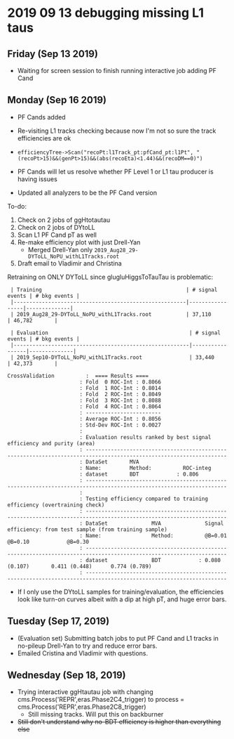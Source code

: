 # 2019 09 13 debugging missing L1 taus

## Friday (Sep 13 2019)

- Waiting for screen session to finish running interactive job adding PF Cand

## Monday (Sep 16 2019)

- PF Cands added
- Re-visiting L1 tracks checking because now I'm not so sure the track efficiencies are ok
- ```efficiencyTree->Scan("recoPt:l1Track_pt:pfCand_pt:l1Pt", "(recoPt>15)&&(genPt>15)&&(abs(recoEta)<1.44)&&(recoDM==0)")```
- PF Cands will let us resolve whether PF Level 1 or L1 tau producer is having issues

- Updated all analyzers to be the PF Cand version

To-do:
1. Check on 2 jobs of ggHtotautau 
2. Check on 2 jobs of DYtoLL
3. Scan L1 PF Cand pT as well
4. Re-make efficiency plot with just Drell-Yan
   * Merged Drell-Yan only `2019_Aug28_29-DYToLL_NoPU_withL1Tracks.root` 
5. Draft email to Vladimir and Christina


Retraining on ONLY DYToLL since glugluHiggsToTauTau is problematic:

     | Training                                              | # signal events | # bkg events |
     |-------------------------------------------------------|-----------------|--------------|
     | 2019_Aug28_29-DYToLL_NoPU_withL1Tracks.root           | 37,110          | 46,782       |
     
     | Evaluation                                             | # signal events | # bkg events |
     |--------------------------------------------------------|-----------------|--------------|
     | 2019_Sep10-DYToLL_NoPU_withL1Tracks.root               | 33,440          | 42,373       |


  ```
  CrossValidation          :  ==== Results ====
                         : Fold  0 ROC-Int : 0.8066
                         : Fold  1 ROC-Int : 0.8014
                         : Fold  2 ROC-Int : 0.8049
                         : Fold  3 ROC-Int : 0.8088
                         : Fold  4 ROC-Int : 0.8064
                         : ------------------------
                         : Average ROC-Int : 0.8056
                         : Std-Dev ROC-Int : 0.0027
                         :
                         : Evaluation results ranked by best signal efficiency and purity (area)
                         : -------------------------------------------------------------------------------------------------------------------
                         : DataSet       MVA
                         : Name:         Method:          ROC-integ
                         : dataset       BDT            : 0.806
                         : -------------------------------------------------------------------------------------------------------------------
                         :
                         : Testing efficiency compared to training efficiency (overtraining check)
                         : -------------------------------------------------------------------------------------------------------------------
                         : DataSet              MVA              Signal efficiency: from test sample (from training sample)
                         : Name:                Method:          @B=0.01             @B=0.10            @B=0.30
                         : -------------------------------------------------------------------------------------------------------------------
                         : dataset              BDT            : 0.080 (0.107)       0.411 (0.448)      0.774 (0.789)
                         : -------------------------------------------------------------------------------------------------------------------
 ```

- If I only use the DYtoLL samples for training/evaluation, the efficiencies look like
  turn-on curves albeit with a dip at high pT, and huge error bars. 

## Tuesday (Sep 17, 2019)

- (Evaluation set) Submitting batch jobs to put PF Cand and L1 tracks in no-pileup Drell-Yan to try and reduce error bars.
- Emailed Cristina and Vladimir with questions.

## Wednesday (Sep 18, 2019)

- Trying interactive ggHtautau job with changing cms.Process('REPR',eras.Phase2C4_trigger) to process = cms.Process('REPR',eras.Phase2C8_trigger) 
  - Still missing tracks. Will put this on backburner
- ~~Still don't understand why no-BDT efficiency is higher than everything else~~

